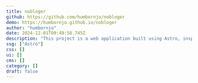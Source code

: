 ```yaml
---
title: nobloger
github: https://github.com/humbornjo/nobloger
demo: https://humbornjo.github.io/nobloger
author: "humbornjo"
date: 2024-12-01T09:49:58.745Z
description: "This project is a web application built using Astro, inspired by astro-nano, provide compatibility with notion.so."
ssg: ["Astro"]
css: []
ui: []
cms: []
category: []
draft: false
---
```

